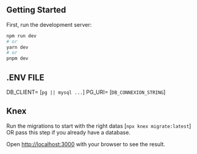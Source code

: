 ## Getting Started

First, run the development server:

```bash
npm run dev
# or
yarn dev
# or
pnpm dev
```

## .ENV FILE

DB_CLIENT= [`pg || mysql ...`]
PG_URI= [`DB_CONNEXION_STRING`]

## Knex

Run the migrations to start with the right datas [`npx knex migrate:latest`] OR pass this step if you already have a database.

Open [http://localhost:3000](http://localhost:3000) with your browser to see the result.
